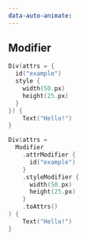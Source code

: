 ```yaml
---
data-auto-animate:
---
```


## Modifier

```kotlin
Div(attrs = {
  id("example")
  style {
    width(50.px)
    height(25.px)
  }
}) {
    Text("Hello!")
}
```

```kotlin 0|2-9|10 [code-escape-hatch]
Div(attrs = 
  Modifier
    .attrModifier {
      id("example")
    }
    .styleModifier {
      width(50.px)
      height(25.px)
    }
    .toAttrs()
) {
    Text("Hello!")
}
```
